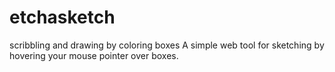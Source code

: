 # etchasketch
scribbling and drawing by coloring boxes
A simple web tool for sketching by hovering your mouse pointer over boxes.
